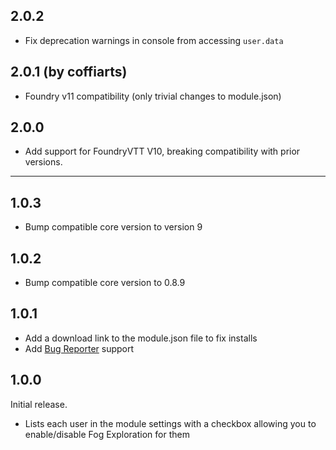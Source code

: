 ## 2.0.2
* Fix deprecation warnings in console from accessing `user.data`

## 2.0.1 (by coffiarts)
* Foundry v11 compatibility (only trivial changes to module.json)

## 2.0.0
* Add support for FoundryVTT V10, breaking compatibility with prior versions.

---

## 1.0.3
* Bump compatible core version to version 9


## 1.0.2
* Bump compatible core version to 0.8.9

## 1.0.1
* Add a download link to the module.json file to fix installs
* Add [Bug Reporter](https://www.foundryvtt-hub.com/package/bug-reporter/) support

## 1.0.0
Initial release.

* Lists each user in the module settings with a checkbox allowing you to enable/disable Fog Exploration for them